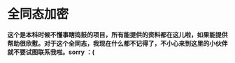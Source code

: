 # 全同态加密


**这个是本科时候不懂事瞎捣鼓的项目，所有能提供的资料都在这儿啦，如果能提供帮助很欣慰。对于这个全同态，我现在什么都不记得了，不小心来到这里的小伙伴就不要试图联系我啦。sorry ：(**
